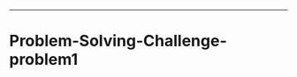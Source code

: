 ------------------------------------------------------------------------------------------------
# Problem-Solving-Challenge-problem1
